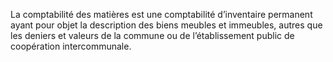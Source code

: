 La comptabilité des matières est une comptabilité d’inventaire permanent ayant pour objet la description des biens meubles et immeubles, autres que les deniers et valeurs de la commune ou de l’établissement public de coopération intercommunale.
